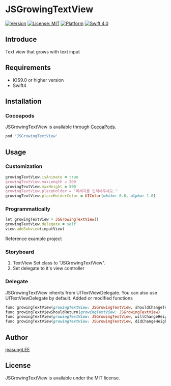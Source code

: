 # JSGrowingTextView
[![Version](https://img.shields.io/cocoapods/v/JSGrowingTextView.svg?style=flat)](http://cocoapods.org/pods/JSGrowingTextView)
[![License: MIT](https://img.shields.io/badge/license-MIT-blue.svg?style=flat)](https://github.com/jeasungLEE/JSGrowingTextView/blob/master/LICENSE)
[![Platform](https://img.shields.io/cocoapods/p/JSGrowingTextView.svg?style=flat)](http://cocoapods.org/pods/JSGrowingTextView)
[![Swift 4.0](https://img.shields.io/badge/Swift-4.0-orange.svg?style=flat)](https://developer.apple.com/swift/)
## Introduce
Text view that grows with text input

## Requirements
* iOS9.0 or higher version
* Swift4


## Installation
### Cocoapods

JSGrowingTextView is available through [CocoaPods](http://cocoapods.org).

```ruby
pod 'JSGrowingTextView'
```

## Usage
### Customization
```ruby
growingTextView.isAnimate = true                                               //에니메이션 사용여부
growingTextView.maxLength = 200                                                //최대 글자수
growingTextView.maxHeight = 500                                                //최대 높이 제한
growingTextView.placeHolder = "메세지를 입력해주세요."                               //플레이스홀더
growingTextView.placeHolderColor = UIColor(white: 0.8, alpha: 1.0)             //플레이스홀더 색상
```
### Programmatically
```ruby
let growingTextView = JSGrowingTextView()
growingTextView.delegate = self
view.addSubview(inputView)
```

Reference example project
        
### Storyboard
1. TextView Set class to "JSGrowingTextView".
2. Set delegate to it's view controller

### Delegate
JSGrowingTextView inherits from UITextViewDelegate.
You can also use UITextViewDelegate by default.
Added or modified functions
```ruby
func growingTextView(growingTextView: JSGrowingTextView, shouldChangeTextInRange range:NSRange, replacementText text:String) -> Bool
func growingTextViewShouldReturn(growingTextView: JSGrowingTextView) 
func growingTextView(growingTextView: JSGrowingTextView, willChangeHeight height:CGFloat)
func growingTextView(growingTextView: JSGrowingTextView, didChangeHeight height:CGFloat)
```

## Author
[jeasungLEE](https://github.com/jeasungLEE)

## License
JSGrowingTextView is available under the MIT license.
